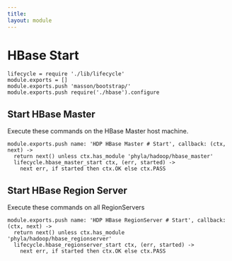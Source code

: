 ```yaml
---
title: 
layout: module
---
```


# HBase Start

    lifecycle = require './lib/lifecycle'
    module.exports = []
    module.exports.push 'masson/bootstrap/'
    module.exports.push require('./hbase').configure

## Start HBase Master

Execute these commands on the HBase Master host machine.

    module.exports.push name: 'HDP HBase Master # Start', callback: (ctx, next) ->
      return next() unless ctx.has_module 'phyla/hadoop/hbase_master'
      lifecycle.hbase_master_start ctx, (err, started) ->
        next err, if started then ctx.OK else ctx.PASS

## Start HBase Region Server

Execute these commands on all RegionServers

    module.exports.push name: 'HDP HBase RegionServer # Start', callback: (ctx, next) ->
      return next() unless ctx.has_module 'phyla/hadoop/hbase_regionserver'
      lifecycle.hbase_regionserver_start ctx, (err, started) ->
        next err, if started then ctx.OK else ctx.PASS

